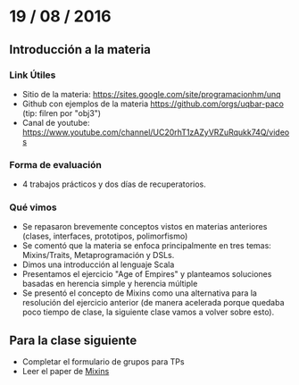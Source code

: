 # 19 / 08 / 2016

## Introducción a la materia

### Link Útiles

 - Sitio de la materia: https://sites.google.com/site/programacionhm/unq
 - Github con ejemplos de la materia https://github.com/orgs/uqbar-paco (tip: filren por "obj3")
 - Canal de youtube: https://www.youtube.com/channel/UC20rhT1zAZyVRZuRqukk74Q/videos

### Forma de evaluación

 - 4 trabajos prácticos y dos días de recuperatorios.
 

### Qué vimos

 - Se repasaron brevemente conceptos vistos en materias anteriores (clases, interfaces, prototipos, polimorfismo)
 - Se comentó que la materia se enfoca principalmente en tres temas: Mixins/Traits, Metaprogramación y DSLs. 
 - Dimos una introducción al lenguaje Scala
 - Presentamos el ejercicio "Age of Empires" y planteamos soluciones basadas en herencia simple y herencia múltiple 
 - Se presentó el concepto de Mixins como una alternativa para la resolución del ejercicio anterior (de manera acelerada porque quedaba poco tiempo de clase, la siguiente clase vamos a volver sobre esto).

 
## Para la clase siguiente

 - Completar el formulario de grupos para TPs
 - Leer el paper de [Mixins](https://d8a0dde1-a-62cb3a1a-s-sites.googlegroups.com/site/programacionhm/conceptos/mixins/Paper%20-%20Bracha%2C%20Cook%20-%20Mixin-Based%20Inheritance.pdf?attachauth=ANoY7cqbcrZ3pmTTzR7PWq9dJQqoJERPbWgsN1HOkIl5vHo7Z8YFAS2khfzq3v-M8rHTsGGl9NT4LW87Z6evHTc_1g7oCfGw0SQG_VyjVZtyIC5utmPvI-c10Y_l2tTCfNxxkckw9OGDFJt9nARVAhUTfHSp9RulcrVxCfAncjES63FC6XTzuVtUp-DQXtKJac-fzFcpxaFApQmwFkGI2gAXF9JdZpSie6ov4LlGtDjEGcP-nkNzeHvAGo45sMNnJxncfTUK9ndQDLiSXIeWjlq-7FKr5sYK8mpfYlUKNQBI7oatfpkUHHA%3D&attredirects=0)
 

